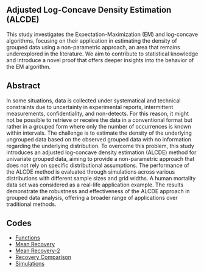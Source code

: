 ## Adjusted Log-Concave Density Estimation (ALCDE)

This study investigates the Expectation-Maximization (EM) and log-concave algorithms, focusing on their application in estimating the density of grouped data using a non-parametric approach, an area that remains underexplored in the literature. We aim to contribute to statistical knowledge and introduce a novel proof that offers deeper insights into the behavior of the EM algorithm.
  
## Abstract

In some situations, data is collected under systematical and technical constraints due to uncertainty in experimental reports, intermittent measurements, confidentiality, and non-detects. For this reason, it might not be possible to retrieve or receive the data in a conventional format but rather in a grouped form where only the number of occurrences is known within intervals. The challenge is to estimate the density of the underlying ungrouped data based on the observed grouped data with no information regarding the underlying distribution. To overcome this problem, this study introduces an adjusted log-concave density estimation (ALCDE) method for univariate grouped data, aiming to provide a non-parametric approach that does not rely on specific distributional assumptions. The performance of the ALCDE method is evaluated through simulations across various distributions with different sample sizes and grid widths. A human mortality data set was considered as a real-life application example. The results demonstrate the robustness and effectiveness of the ALCDE approach in grouped data analysis, offering a broader range of applications over traditional methods.

## Codes

- [Functions](https://github.com/FurkanDanisman/ALCDE-Paper/blob/main/Functions/Functions-RA-2.R)
- [Mean Recovery](https://github.com/FurkanDanisman/ALCDE-Paper/blob/main/Mean_Recovery/Mean_Recovery.R)
- [Mean Recovery-2](https://github.com/FurkanDanisman/ALCDE-Paper/blob/main/Mean_Recovery/abs_mu_diff_gw.R)
- [Recovery Comparison](https://github.com/FurkanDanisman/ALCDE-Paper/blob/main/Recovery_Comparison/Recovery-Equation.R)
- [Simulations](https://github.com/FurkanDanisman/ALCDE-Paper/tree/main/Simulations)
